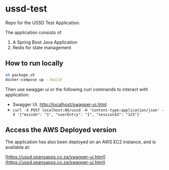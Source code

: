 
# ussd-test  

Repo for the USSD Test Application.

The application consists of

 1. A Spring Boot Java Application
 2. Redis for state management

## How to run locally

```sh
sh package.sh
docker-compose up --build
```

Then use swagger ui or the following curl commands to interact with application:
* Swagger UI.   [http://localhost/swagger-ui.html](http://localhost/swagger-ui.html)
* `curl -X POST localhost:80/ussd -H 'Content-type:application/json' -d '{"msisdn": "1", "userEntry": "1", "sessionId": "123"}'`


## Access the AWS Deployed version

The application has also been deployed on an AWS EC2 instance, and is available at:

[https://ussd.seansapps.co.za/swagger-ui.html](https://ussd.seansapps.co.za/swagger-ui.html)
